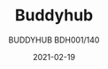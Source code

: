 ---
designer: "Busetti Garuti Redaelli"
description: "The%20functional%20and%20efficient%20Buddyhub%20offers%20an%20isolated%20alcove%20that%20ensures%20acoustic%20and%20visual%20privacy%2C%20in%20line%20with%20the%20trends%20for%20office%20spaces.%0ABuddyhub%20is%20characterized%20by%20a%20wrap-around%2C%20sound%20absorbing%20panel%20which%20envelops%20the%20seat%20in%20a%20sort%20of%20enclosed%20niche.%20Armchair%20with%20polyurethane%20injected%20foam%20supported%20by%20elastic%20belts%2C%20backrest%20and%20armrests%20in%20polyurethane%20injected%20foam%2C%20steel%20frame%20and%20aluminium%20legs."
image_primary: "img/BDH001-140_01_zoom.jpg"
image_secondary: "img/BDH001-140_02_zoom.jpg"
manufacturer: "Pedrali"
href: "https://www.pedrali.it/en/products/catalog/BUDDYHUB-BDH001-140-00001/"
subtitle: "BUDDYHUB BDH001/140"
tags: 
  - "Pedrali"
  - "Lounge Seating"
title: "Buddyhub"
category: "Lounge Seating"
slug: "/manufacturers/pedrali/lounge-seating/busetti-garuti-redaelli-buddyhub"
date: "2021-02-19"
---